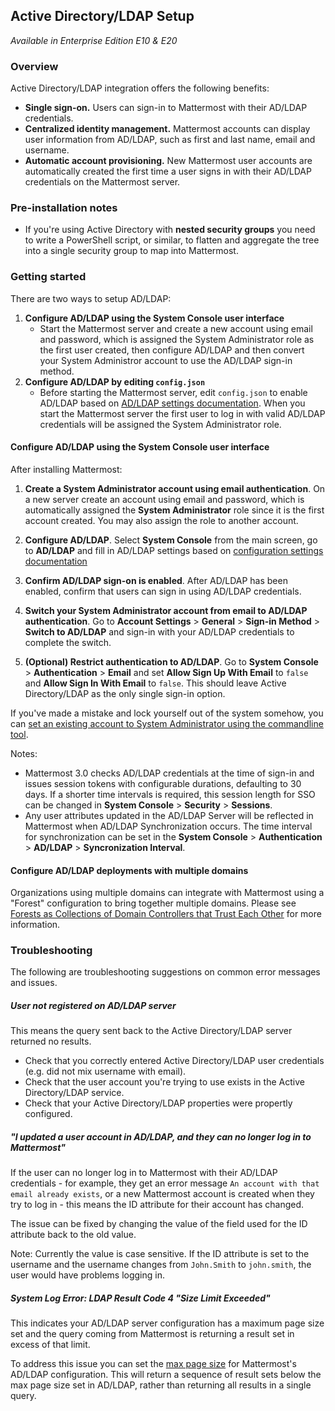 ## Active Directory/LDAP Setup

_Available in Enterprise Edition E10 & E20_

### Overview 

Active Directory/LDAP integration offers the following benefits: 

- **Single sign-on.** Users can sign-in to Mattermost with their AD/LDAP credentials.
- **Centralized identity management.** Mattermost accounts can display user information from AD/LDAP, such as first and last name, email and username.
- **Automatic account provisioning.** New Mattermost user accounts are automatically created the first time a user signs in with their AD/LDAP credentials on the Mattermost server. 

### Pre-installation notes

- If you're using Active Directory with **nested security groups** you need to write a PowerShell script, or similar, to flatten and aggregate the tree into a single security group to map into Mattermost.   

### Getting started

There are two ways to setup AD/LDAP: 

1. **Configure AD/LDAP using the System Console user interface**
     - Start the Mattermost server and create a new account using email and password, which is assigned the System Administrator role as the first user created, then configure AD/LDAP and then convert your System Administror account to use the AD/LDAP sign-in method.
2. **Configure AD/LDAP by editing `config.json`**
     - Before starting the Mattermost server, edit `config.json` to enable AD/LDAP based on [AD/LDAP settings documentation](http://docs.mattermost.com/administration/config-settings.html#ldap-settings-enterprise). When you start the Mattermost server the first user to log in with valid AD/LDAP credentials will be assigned the System Administrator role. 

#### Configure AD/LDAP using the System Console user interface 

After installing Mattermost:

1. **Create a System Administrator account using email authentication**. On a new server create an account using email and password, which is automatically assigned the **System Administrator** role since it is the first account created. You may also assign the role to another account.    

2. **Configure AD/LDAP**. Select **System Console** from the main screen, go to **AD/LDAP** and fill in AD/LDAP settings based on [configuration settings documentation](http://docs.mattermost.com/administration/config-settings.html#ldap-settings-enterprise)    

3. **Confirm AD/LDAP sign-on is enabled**.  After AD/LDAP has been enabled, confirm that users can sign in using AD/LDAP credentials. 

4. **Switch your System Administrator account from email to AD/LDAP authentication**. Go to **Account Settings** > **General** > **Sign-in Method** > **Switch to AD/LDAP** and sign-in with your AD/LDAP credentials to complete the switch. 

5. **(Optional) Restrict authentication to AD/LDAP**. Go to **System Console** > **Authentication** > **Email** and set **Allow Sign Up With Email** to `false` and **Allow Sign In With Email** to `false`. This should leave Active Directory/LDAP as the only single sign-in option. 

If you've made a mistake and lock yourself out of the system somehow, you can [set an existing account to System Administrator using the commandline tool](http://docs.mattermost.com/deployment/on-boarding.html#creating-system-administrator-account-from-commandline). 

Notes: 
- Mattermost 3.0 checks AD/LDAP credentials at the time of sign-in and issues session tokens with configurable durations, defaulting to 30 days. If a shorter time intervals is required, this session length for SSO can be changed in **System Console** > **Security** > **Sessions**.
- Any user attributes updated in the AD/LDAP Server will be reflected in Mattermost when AD/LDAP Synchronization occurs. The time interval for synchronization can be set in the **System Console** > **Authentication** > **AD/LDAP** > **Syncronization Interval**.

#### Configure AD/LDAP deployments with multiple domains 

Organizations using multiple domains can integrate with Mattermost using a "Forest" configuration to bring together multiple domains. Please see [Forests as Collections of Domain Controllers that Trust Each Other](https://technet.microsoft.com/en-us/library/cc759073%28v=ws.10%29.aspx?f=255&MSPPError=-2147217396) for more information. 

### Troubleshooting

The following are troubleshooting suggestions on common error messages and issues. 

##### User not registered on AD/LDAP server

This means the query sent back to the Active Directory/LDAP server returned no results. 
- Check that you correctly entered Active Directory/LDAP user credentials (e.g. did not mix username with email).
- Check that the user account you're trying to use exists in the Active Directory/LDAP service.
- Check that your Active Directory/LDAP properties were propertly configured.  

##### "I updated a user account in AD/LDAP, and they can no longer log in to Mattermost"

If the user can no longer log in to Mattermost with their AD/LDAP credentials - for example, they get an error message `An account with that email already exists`, or a new Mattermost account is created when they try to log in - this means the ID attribute for their account has changed. 

The issue can be fixed by changing the value of the field used for the ID attribute back to the old value. 

Note: Currently the value is case sensitive. If the ID attribute is set to the username and the username changes from `John.Smith` to `john.smith`, the user would have problems logging in.   

##### System Log Error: LDAP Result Code 4 "Size Limit Exceeded" 

This indicates your AD/LDAP server configuration has a maximum page size set and the query coming from Mattermost is returning a result set in excess of that limit. 

To address this issue you can set the [max page size](https://docs.mattermost.com/administration/config-settings.html#maximum-page-size) for Mattermost's AD/LDAP configuration. This will return a sequence of result sets below the max page size set in AD/LDAP, rather than returning all results in a single query. 
